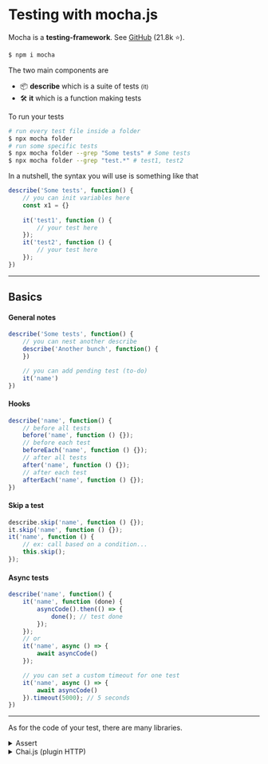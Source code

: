 # Testing with mocha.js

<div class="row row-cols-md-2"><div>

Mocha is a **testing-framework**. See [GitHub](https://github.com/mochajs/mocha) (21.8k ⭐).

```bash
$ npm i mocha
```

The two main components are

* 📦 **describe** which is a suite of tests <small>(it)</small>
* 🛠️ **it** which is a function making tests

To run your tests

```bash
# run every test file inside a folder
$ npx mocha folder
# run some specific tests
$ npx mocha folder --grep "Some tests" # Some tests
$ npx mocha folder --grep "test.*" # test1, test2
```

</div><div>

In a nutshell, the syntax you will use is something like that

```javascript
describe('Some tests', function() {
    // you can init variables here
    const x1 = {}
    
    it('test1', function () {
        // your test here
    });
    it('test2', function () {
        // your test here
    });
})
```
</div></div>

<hr class="sep-both">

## Basics

<div class="row row-cols-md-2"><div>

#### General notes

```javascript
describe('Some tests', function() {
    // you can nest another describe
    describe('Another bunch', function() {
    })

    // you can add pending test (to-do)
    it('name')
})
```

#### Hooks

```javascript
describe('name', function() {
    // before all tests
    before('name', function () {});
    // before each test
    beforeEach('name', function () {});
    // after all tests
    after('name', function () {});
    // after each test
    afterEach('name', function () {});
})
```
</div><div>

#### Skip a test

```javascript
describe.skip('name', function () {});
it.skip('name', function () {});
it('name', function () {
    // ex: call based on a condition... 
    this.skip();
});
```

#### Async tests

```javascript
describe('name', function() {
    it('name', function (done) {
        asyncCode().then(() => {
            done(); // test done
        });
    });
    // or
    it('name', async () => {
        await asyncCode()
    });

    // you can set a custom timeout for one test
    it('name', async () => {
        await asyncCode()
    }).timeout(5000); // 5 seconds
})
```
</div></div>

<hr class="sep-both">

<div class="row row-cols-md-2 mt-4"><div>


As for the code of your test, there are many libraries.

<details class="details-e">
<summary>Assert</summary>

```javascript
let assert = require('assert');

describe('name', function() {
    it('name', function () {
        // examples
        assert.equal(actuel, expected);
        assert.ok(boolean);
        assert.fail();
        // ...
    });
})
```
</details>

<details class="details-e">
<summary>Chai.js (plugin HTTP)</summary>

See [GitHub](https://github.com/chaijs/chai-http) (0.7k ⭐).

```javascript
const chai = require('chai');
const chaiHttp = require('chai-http');
const app = require('../app');

// setup
chai.use(chaiHttp);
chai.should();

chai.request(app)
    .get('URL') // get
    .post('URL').send(body) // post
    .patch('URL').send(body) // patch
    .delete('URL') // delete
/*
res.should.have.status(200);
res.body.should.be.a('array');
res.body.should.be.a('object');
res.body.length.should.be.eql(0);
res.body.should.have.a.lengthOf.at.least(2);
res.body.should.have.property('xxx');
res.should.have.header('yyy');
res.body.should.be.eql('zzz')
 */
```
</details>
</div><div>

</div></div>